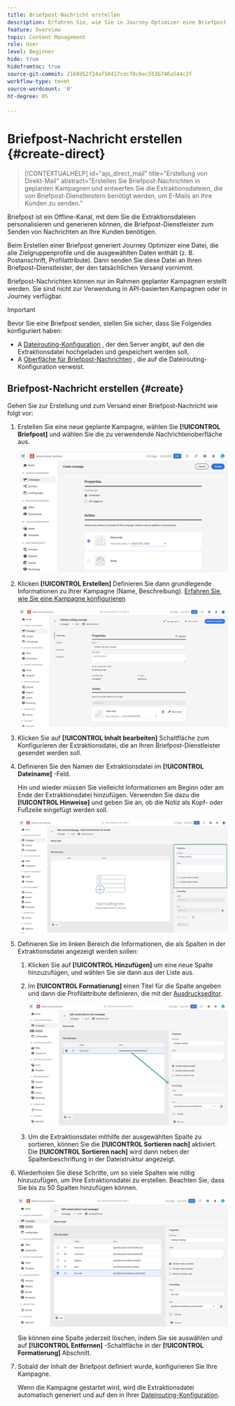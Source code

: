 ```yaml
---
title: Briefpost-Nachricht erstellen
description: Erfahren Sie, wie Sie in Journey Optimizer eine Briefpost-Nachricht erstellen
feature: Overview
topic: Content Management
role: User
level: Beginner
hide: true
hidefromtoc: true
source-git-commit: 2160d52f24af50417cdcf8c6ec553b746a544c2f
workflow-type: tm+mt
source-wordcount: '0'
ht-degree: 0%

---
```


# Briefpost-Nachricht erstellen {#create-direct}

>[!CONTEXTUALHELP]
>id="ajo_direct_mail"
>title="Erstellung von Direkt-Mail"
>abstract="Erstellen Sie Briefpost-Nachrichten in geplanten Kampagnen und entwerfen Sie die Extraktionsdateien, die von Briefpost-Dienstleistern benötigt werden, um E-Mails an Ihre Kunden zu senden."

Briefpost ist ein Offline-Kanal, mit dem Sie die Extraktionsdateien personalisieren und generieren können, die Briefpost-Dienstleister zum Senden von Nachrichten an Ihre Kunden benötigen.

Beim Erstellen einer Briefpost generiert Journey Optimizer eine Datei, die alle Zielgruppenprofile und die ausgewählten Daten enthält (z. B. Postanschrift, Profilattribute). Dann senden Sie diese Datei an Ihren Briefpost-Dienstleister, der den tatsächlichen Versand vornimmt.

Briefpost-Nachrichten können nur im Rahmen geplanter Kampagnen erstellt werden. Sie sind nicht zur Verwendung in API-basierten Kampagnen oder in Journey verfügbar.

>[!IMPORTANT]
>
>Bevor Sie eine Briefpost senden, stellen Sie sicher, dass Sie Folgendes konfiguriert haben:
>
>* A [Dateirouting-Konfiguration](../configuration/direct-mail-configuration.md#file-routing-configuration) , der den Server angibt, auf den die Extraktionsdatei hochgeladen und gespeichert werden soll,
>* A [Oberfläche für Briefpost-Nachrichten](../configuration/direct-mail-configuration.md#direct-mail-surface) , die auf die Dateirouting-Konfiguration verweist.


## Briefpost-Nachricht erstellen {#create}

Gehen Sie zur Erstellung und zum Versand einer Briefpost-Nachricht wie folgt vor:

1. Erstellen Sie eine neue geplante Kampagne, wählen Sie **[!UICONTROL Briefpost]** und wählen Sie die zu verwendende Nachrichtenoberfläche aus.

   ![](assets/direct-mail-campaign.png)

1. Klicken **[!UICONTROL Erstellen]** Definieren Sie dann grundlegende Informationen zu Ihrer Kampagne (Name, Beschreibung). [Erfahren Sie, wie Sie eine Kampagne konfigurieren](../campaigns/create-campaign.md)

   ![](assets/direct-mail-edit.png)

1. Klicken Sie auf **[!UICONTROL Inhalt bearbeiten]** Schaltfläche zum Konfigurieren der Extraktionsdatei, die an Ihren Briefpost-Dienstleister gesendet werden soll.

1. Definieren Sie den Namen der Extraktionsdatei im **[!UICONTROL Dateiname]** -Feld.

   Hin und wieder müssen Sie vielleicht Informationen am Beginn oder am Ende der Extraktionsdatei hinzufügen. Verwenden Sie dazu die **[!UICONTROL Hinweise]** und geben Sie an, ob die Notiz als Kopf- oder Fußzeile eingefügt werden soll.

   <!--Click on the button to the right of the Output file field and enter the desired label. You can use personalization fields, content blocks and dynamic text (see Defining content). For example, you can complete the label with the delivery ID or the extraction date.-->

   ![](assets/direct-mail-properties.png)

1. Definieren Sie im linken Bereich die Informationen, die als Spalten in der Extraktionsdatei angezeigt werden sollen:

   1. Klicken Sie auf **[!UICONTROL Hinzufügen]** um eine neue Spalte hinzuzufügen, und wählen Sie sie dann aus der Liste aus.

   1. Im **[!UICONTROL Formatierung]** einen Titel für die Spalte angeben und dann die Profilattribute definieren, die mit der [Ausdruckseditor](../personalization/personalization-build-expressions.md).

      ![](assets/direct-mail-content.png)

   1. Um die Extraktionsdatei mithilfe der ausgewählten Spalte zu sortieren, können Sie die **[!UICONTROL Sortieren nach]** aktiviert. Die **[!UICONTROL Sortieren nach]** wird dann neben der Spaltenbeschriftung in der Dateistruktur angezeigt.

1. Wiederholen Sie diese Schritte, um so viele Spalten wie nötig hinzuzufügen, um Ihre Extraktionsdatei zu erstellen. Beachten Sie, dass Sie bis zu 50 Spalten hinzufügen können.

   ![](assets/direct-mail-complete.png)

   Sie können eine Spalte jederzeit löschen, indem Sie sie auswählen und auf **[!UICONTROL Entfernen]** -Schaltfläche in der **[!UICONTROL Formatierung]** Abschnitt.

1. Sobald der Inhalt der Briefpost definiert wurde, konfigurieren Sie Ihre Kampagne.

   Wenn die Kampagne gestartet wird, wird die Extraktionsdatei automatisch generiert und auf den in Ihrer [Dateirouting-Konfiguration](../configuration/direct-mail-configuration.md).
